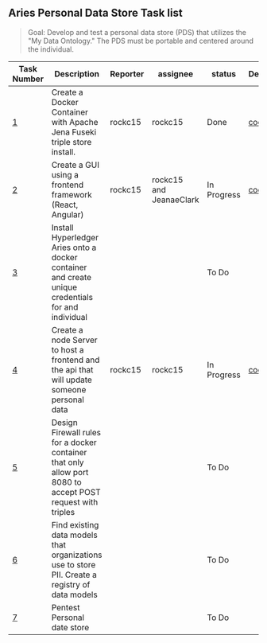 ## Aries Personal Data Store Task list 
> Goal: Develop and test a personal data store (PDS) that utilizes the "My Data Ontology." The PDS must be portable and centered around the individual. 

| Task Number                                                                                          | Description                                                                                                | Reporter | assignee                | status      | Deliverable                                                                    |
| ---------------------------------------------------------------------------------------------------- | ---------------------------------------------------------------------------------------------------------- | -------- | ----------------------- | ----------- | ------------------------------------------------------------------------------ |
| [1](https://github.com/I-AM-project/tasks-for-volunteers/tree/main/Aries-Personal-Data-Store/task_1) | Create a Docker Container with Apache  Jena Fuseki triple store install.                                   | rockc15  | rockc15                 | Done        | [code](https://github.com/I-AM-project/Aries-storage)                          |
| [2](https://github.com/I-AM-project/tasks-for-volunteers/tree/main/Aries-Personal-Data-Store/task_2) | Create a GUI using a frontend framework  (React, Angular)                                                  | rockc15  | rockc15 and JeanaeClark | In Progress | [code](https://github.com/I-AM-project/Aries-storage/tree/main/pds-middleware) |
| [3](https://github.com/I-AM-project/tasks-for-volunteers/tree/main/Aries-Personal-Data-Store/task_3) | Install Hyperledger Aries onto a docker container and  create unique credentials for and individual        |          |                         | To Do       |                                                                                |
| [4](https://github.com/I-AM-project/tasks-for-volunteers/tree/main/Aries-Personal-Data-Store/task_4) | Create a node Server to host a frontend and the api that will update someone personal data                 | rockc15  | rockc15                 | In Progress | [code](https://github.com/I-AM-project/Aries-storage)                          |  |
| [5](https://github.com/I-AM-project/tasks-for-volunteers/tree/main/Aries-Personal-Data-Store/task_6) | Design Firewall rules for a docker container that only allow port 8080 to accept POST request with triples |          |                         | To Do       |                                                                                |
| [6](https://github.com/I-AM-project/tasks-for-volunteers/tree/main/Aries-Personal-Data-Store/task_7) | Find existing data models that organizations use to store PII. Create a registry of data models            |          |                         | To Do       |                                                                                |
| [7](https://github.com/I-AM-project/tasks-for-volunteers/tree/main/Aries-Personal-Data-Store/task_8) | Pentest Personal date store                                                                                |          |                         | To Do       |                                                                                |
